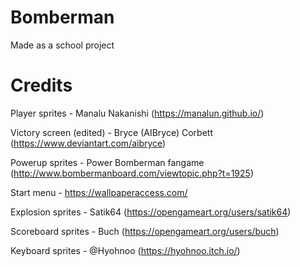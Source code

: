 # Bomberman
Made as a school project


# Credits

Player sprites - Manalu Nakanishi (https://manalun.github.io/)

Victory screen (edited) - Bryce (AIBryce) Corbett (https://www.deviantart.com/aibryce)

Powerup sprites - Power Bomberman fangame (http://www.bombermanboard.com/viewtopic.php?t=1925)

Start menu - https://wallpaperaccess.com/

Explosion sprites - Satik64 (https://opengameart.org/users/satik64)

Scoreboard sprites - Buch (https://opengameart.org/users/buch)

Keyboard sprites - @Hyohnoo (https://hyohnoo.itch.io/)


